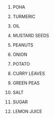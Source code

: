 1. POHA

2. TURMERIC

3. OIL

4. MUSTARD SEEDS

5. PEANUTS

6. ONION

7. POTATO

8. CURRY LEAVES

9. GREEN PEAS

10. SALT

11. SUGAR

12. LEMON JUICE